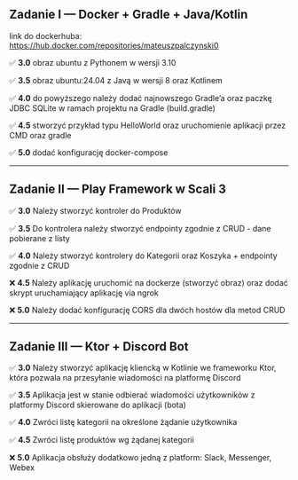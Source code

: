 ## Zadanie I — Docker + Gradle + Java/Kotlin

link do dockerhuba: https://hub.docker.com/repositories/mateuszpalczynski0

✅ **3.0** obraz ubuntu z Pythonem w wersji 3.10  

✅ **3.5** obraz ubuntu:24.04 z Javą w wersji 8 oraz Kotlinem  

✅ **4.0** do powyższego należy dodać najnowszego Gradle’a oraz paczkę JDBC SQLite w ramach projektu na Gradle (build.gradle)  

✅ **4.5** stworzyć przykład typu HelloWorld oraz uruchomienie aplikacji przez CMD oraz gradle  

✅ **5.0** dodać konfigurację docker-compose  

---

## Zadanie II — Play Framework w Scali 3

✅ **3.0** Należy stworzyć kontroler do Produktów  

✅ **3.5** Do kontrolera należy stworzyć endpointy zgodnie z CRUD - dane pobierane z listy  

✅ **4.0** Należy stworzyć kontrolery do Kategorii oraz Koszyka + endpointy zgodnie z CRUD  

❌ **4.5** Należy aplikację uruchomić na dockerze (stworzyć obraz) oraz dodać skrypt uruchamiający aplikację via ngrok  

❌ **5.0** Należy dodać konfigurację CORS dla dwóch hostów dla metod CRUD  

---

## Zadanie III — Ktor + Discord Bot

✅ **3.0** Należy stworzyć aplikację kliencką w Kotlinie we frameworku Ktor, która pozwala na przesyłanie wiadomości na platformę Discord  

✅ **3.5** Aplikacja jest w stanie odbierać wiadomości użytkowników z platformy Discord skierowane do aplikacji (bota)  

✅ **4.0** Zwróci listę kategorii na określone żądanie użytkownika  

✅ **4.5** Zwróci listę produktów wg żądanej kategorii  

❌ **5.0** Aplikacja obsłuży dodatkowo jedną z platform: Slack, Messenger, Webex  
